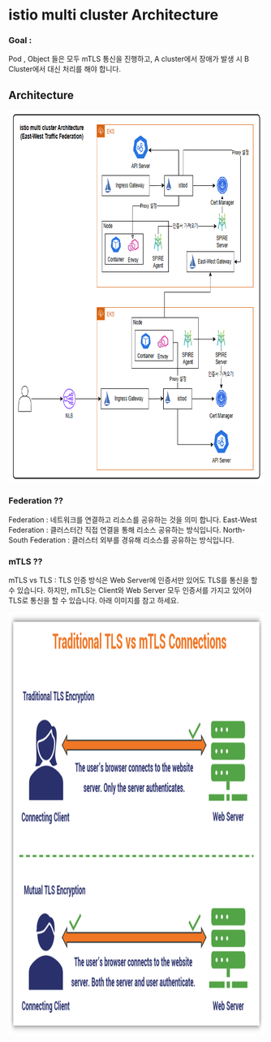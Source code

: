 # istio multi cluster Architecture

### Goal : 
Pod , Object 들은 모두 mTLS 통신을 진행하고, A cluster에서 장애가 발생 시 B Cluster에서 대신 처리를 해야 합니다. 

## Architecture 
<img src="Architecture.png" alt="architecture.com" width="806" height="733">

### Federation  ?? 
Federation : 네트워크를 연결하고 리소스를 공유하는 것을 의미 합니다. 
East-West Federation : 클러스터간 직접 연결을 통해 리소스 공유하는 방식입니다. 
North-South Federation : 클러스터 외부를 경유해 리소스를 공유하는 방식입니다. 

### mTLS ?? 
mTLS vs TLS : TLS 인증 방식은 Web Server에 인증서만 있어도 TLS를 통신을 할 수 있습니다. 하지만, mTLS는 Client와 Web Server 모두 인증서를 가지고 있어야 TLS로 통신을 할 수 있습니다. 아래 이미지를 참고 하세요. 

<img src="mTLS.png" alt="mtls.com" width="1024" height="833">